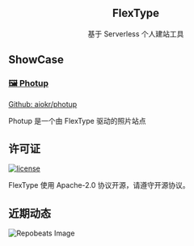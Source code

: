 <h2 align="center"><b>FlexType</b></h2>

<p align="center">基于 Serverless 个人建站工具</p>

## ShowCase

### [🖼️ Photup](https://photup.art)

[Github: aiokr/photup](https://github.com/aiokr/photup)

Photup 是一个由 FlexType 驱动的照片站点

## 许可证

[![license](https://img.shields.io/github/license/aiokr/flextype.svg?style=flat-square)](https://github.comaiokr/flextype/blob/master/LICENSE)

FlexType 使用 Apache-2.0 协议开源，请遵守开源协议。

## 近期动态

![Repobeats Image](https://repobeats.axiom.co/api/embed/0966fc4f37f8926a753f155dfc72c67ef3eaa24e.svg 'Repobeats analytics image')
